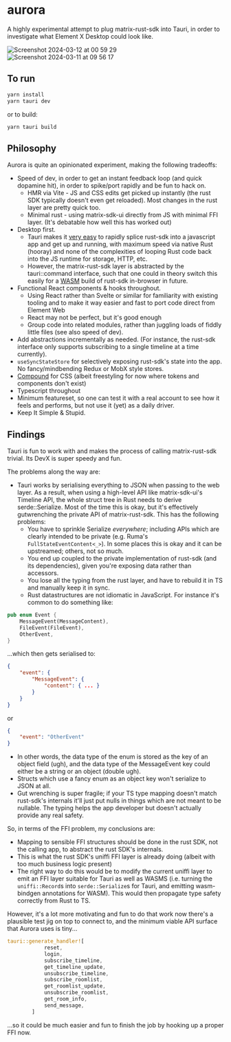 # aurora

A highly experimental attempt to plug matrix-rust-sdk into Tauri, in order to
investigate what Element X Desktop could look like.

![Screenshot 2024-03-12 at 00 59 29](https://github.com/element-hq/aurora/assets/1294269/715a2274-68cd-46ce-bf40-54b306d8c44f)
![Screenshot 2024-03-11 at 09 56 17](https://github.com/element-hq/aurora/assets/1294269/52b77b95-4434-46bf-8ea2-a00f91988a07)

## To run

```bash
yarn install
yarn tauri dev
```

or to build:
```bash
yarn tauri build
```

## Philosophy

Aurora is quite an opinionated experiment, making the following tradeoffs:

 * Speed of dev, in order to get an instant feedback loop (and quick dopamine hit), in order to spike/port rapidly and
   be fun to hack on.
    * HMR via Vite - JS and CSS edits get picked up instantly (the rust SDK typically doesn't even get reloaded).  Most
      changes in the rust layer are pretty quick too.
    * Minimal rust - using matrix-sdk-ui directly from JS with minimal FFI layer. (It's debatable how well this has worked out)
 * Desktop first.
    * Tauri makes it [very easy](https://tauri.app/v1/guides/features/command/) to rapidly splice rust-sdk into a
      javascript app and get up and running, with maximum speed via native Rust (hooray) and none of the complexities
      of looping Rust code back into the JS runtime for storage, HTTP, etc.
    * However, the matrix-rust-sdk layer is abstracted by the tauri::command interface, such that one could in theory
      switch this easily for a [WASM](https://github.com/matrix-org/matrix-rust-sdk/compare/main...matthew/wasm) build
      of rust-sdk in-browser in future.
 * Functional React components & hooks throughout.
    * Using React rather than Svelte or similar for familiarity with existing tooling and to make it way easier and fast
      to port code direct from Element Web
    * React may not be perfect, but it's good enough
    * Group code into related modules, rather than juggling loads of fiddly little files (see also speed of dev).
 * Add abstractions incrementally as needed. (For instance, the rust-sdk interface only supports subscribing to a single
   timeline at a time currently).
 * `useSyncStateStore` for selectively exposing rust-sdk's state into the app.  No fancy/mindbending Redux or MobX style
   stores.
 * [Compound](https://compound.element.io) for CSS (albeit freestyling for now where tokens and components don't exist)
 * Typescript throughout
 * Minimum featureset, so one can test it with a real account to see how it feels and performs, but not use it (yet) as
   a daily driver.
 * Keep It Simple & Stupid.
 
## Findings

Tauri is fun to work with and makes the process of calling matrix-rust-sdk trivial.  Its DevX is super speedy and fun.

The problems along the way are:
 * Tauri works by serialising everything to JSON when passing to the web layer.  As a result, when using a high-level
   API like matrix-sdk-ui's Timeline API, the whole struct tree in Rust needs to derive serde::Serialize.  Most of the
   time this is okay, but it's effectively gutwrenching the private API of matrix-rust-sdk.  This has the following
   problems:
   * You have to sprinkle Serialize *everywhere*; including APIs which are clearly intended to be private (e.g. Ruma's
     `FullStateEventContent<_>`).  In some places this is okay and it can be upstreamed; others, not so much.
   * You end up coupled to the private implementation of rust-sdk (and its dependencies), given you're exposing data
     rather than accessors.
   * You lose all the typing from the rust layer, and have to rebuild it in TS and manually keep it in sync.
   * Rust datastructures are not idiomatic in JavaScript.  For instance it's common to do something like:

```rust
pub enum Event {
    MessageEvent(MessageContent),
    FileEvent(FileEvent),
    OtherEvent,
}
```
   ...which then gets serialised to:
```json
{
    "event": {
        "MessageEvent": {
            "content": { ... }
        }
    }
}
```
or
```json
{
    "event": "OtherEvent"
}
```
   * In other words, the data type of the enum is stored as the key of an object field (ugh), and the data type of the
     MessageEvent key could either be a string or an object (double ugh).
   * Structs which use a fancy enum as an object key won't serialize to JSON at all.
   * Gut wrenching is super fragile; if your TS type mapping doesn't match rust-sdk's internals it'll just put nulls in
     things which are not meant to be nullable.  The typing helps the app developer but doesn't actually provide any
     real safety.

So, in terms of the FFI problem, my conclusions are:
 * Mapping to sensible FFI structures should be done in the rust SDK, not the calling app, to abstract the rust SDK's
   internals.
 * This is what the rust SDK's uniffi FFI layer is already doing (albeit with too much business logic present)
 * The right way to do this would be to modify the current uniffi layer to emit an FFI layer suitable for Tauri as well
   as WASMS (i.e. turning the `uniffi::Record`s into `serde::Serialize`s for Tauri, and emitting wasm-bindgen annotations
   for WASM).  This would then propagate type safety correctly from Rust to TS.

However, it's a lot more motivating and fun to do that work now there's a plausible test jig on top to connect to, and
the minimum viable API surface that Aurora uses is tiny...

```rust
tauri::generate_handler![
            reset,
            login,
            subscribe_timeline,
            get_timeline_update,
            unsubscribe_timeline,
            subscribe_roomlist,
            get_roomlist_update,
            unsubscribe_roomlist,
            get_room_info,
            send_message,
        ]
```

...so it could be much easier and fun to finish the job by hooking up a proper FFI now.
